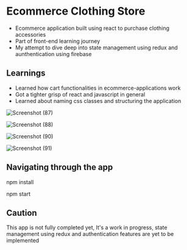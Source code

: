 # Ecommerce Clothing Store

* Ecommerce application built using react to purchase clothing accessories
* Part of front-end learning journey
* My attempt to dive deep into state management using redux and aunthentication using firebase

## Learnings 

* Learned how cart functionalities in ecommerce-applications work
* Got a tighter grisp of react and javascript in general
* Learned about naming css classes and structuring the application

![Screenshot (87)](https://user-images.githubusercontent.com/65289994/124801745-ce94f100-df74-11eb-9b83-7758dd664888.png)

![Screenshot (88)](https://user-images.githubusercontent.com/65289994/124801691-bde47b00-df74-11eb-8b34-61b46d8e8a7a.png)

![Screenshot (90)](https://user-images.githubusercontent.com/65289994/124801703-c2109880-df74-11eb-98bb-33bfe30b1476.png)

![Screenshot (91)](https://user-images.githubusercontent.com/65289994/124801704-c2a92f00-df74-11eb-825a-3f727118af05.png)

## Navigating through the app

npm install

npm start

## Caution

This app is not fully completed yet, It's a work in progress, state management using redux and authentication features are yet to be implemented
